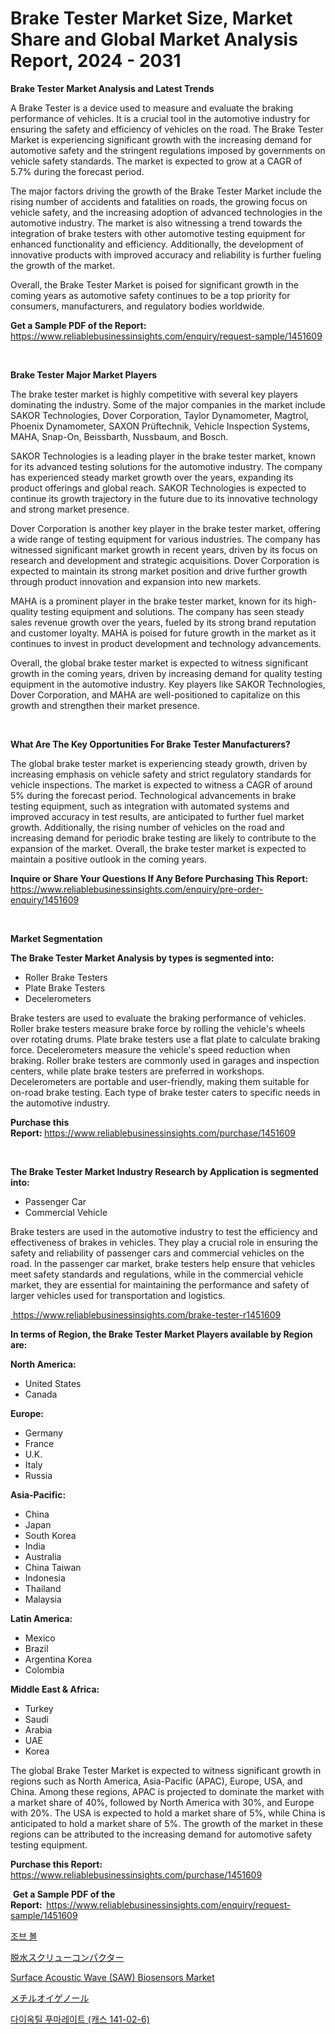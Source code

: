<p><h1>Brake Tester Market Size, Market Share and Global Market Analysis Report, 2024 - 2031</h1></p><p><strong>Brake Tester Market Analysis and Latest Trends</strong></p>
<p><p>A Brake Tester is a device used to measure and evaluate the braking performance of vehicles. It is a crucial tool in the automotive industry for ensuring the safety and efficiency of vehicles on the road. The Brake Tester Market is experiencing significant growth with the increasing demand for automotive safety and the stringent regulations imposed by governments on vehicle safety standards. The market is expected to grow at a CAGR of 5.7% during the forecast period.</p><p>The major factors driving the growth of the Brake Tester Market include the rising number of accidents and fatalities on roads, the growing focus on vehicle safety, and the increasing adoption of advanced technologies in the automotive industry. The market is also witnessing a trend towards the integration of brake testers with other automotive testing equipment for enhanced functionality and efficiency. Additionally, the development of innovative products with improved accuracy and reliability is further fueling the growth of the market.</p><p>Overall, the Brake Tester Market is poised for significant growth in the coming years as automotive safety continues to be a top priority for consumers, manufacturers, and regulatory bodies worldwide.</p></p>
<p><strong>Get a Sample PDF of the Report:&nbsp;</strong> <a href="https://www.reliablebusinessinsights.com/enquiry/request-sample/1451609">https://www.reliablebusinessinsights.com/enquiry/request-sample/1451609</a></p>
<p>&nbsp;</p>
<p><strong>Brake Tester Major Market Players</strong></p>
<p><p>The brake tester market is highly competitive with several key players dominating the industry. Some of the major companies in the market include SAKOR Technologies, Dover Corporation, Taylor Dynamometer, Magtrol, Phoenix Dynamometer, SAXON Prüftechnik, Vehicle Inspection Systems, MAHA, Snap-On, Beissbarth, Nussbaum, and Bosch.</p><p>SAKOR Technologies is a leading player in the brake tester market, known for its advanced testing solutions for the automotive industry. The company has experienced steady market growth over the years, expanding its product offerings and global reach. SAKOR Technologies is expected to continue its growth trajectory in the future due to its innovative technology and strong market presence.</p><p>Dover Corporation is another key player in the brake tester market, offering a wide range of testing equipment for various industries. The company has witnessed significant market growth in recent years, driven by its focus on research and development and strategic acquisitions. Dover Corporation is expected to maintain its strong market position and drive further growth through product innovation and expansion into new markets.</p><p>MAHA is a prominent player in the brake tester market, known for its high-quality testing equipment and solutions. The company has seen steady sales revenue growth over the years, fueled by its strong brand reputation and customer loyalty. MAHA is poised for future growth in the market as it continues to invest in product development and technology advancements.</p><p>Overall, the global brake tester market is expected to witness significant growth in the coming years, driven by increasing demand for quality testing equipment in the automotive industry. Key players like SAKOR Technologies, Dover Corporation, and MAHA are well-positioned to capitalize on this growth and strengthen their market presence.</p></p>
<p>&nbsp;</p>
<p><strong>What Are The Key Opportunities For Brake Tester Manufacturers?</strong></p>
<p><p>The global brake tester market is experiencing steady growth, driven by increasing emphasis on vehicle safety and strict regulatory standards for vehicle inspections. The market is expected to witness a CAGR of around 5% during the forecast period. Technological advancements in brake testing equipment, such as integration with automated systems and improved accuracy in test results, are anticipated to further fuel market growth. Additionally, the rising number of vehicles on the road and increasing demand for periodic brake testing are likely to contribute to the expansion of the market. Overall, the brake tester market is expected to maintain a positive outlook in the coming years.</p></p>
<p><strong>Inquire or Share Your Questions If Any Before Purchasing This Report:</strong> <a href="https://www.reliablebusinessinsights.com/enquiry/pre-order-enquiry/1451609">https://www.reliablebusinessinsights.com/enquiry/pre-order-enquiry/1451609</a></p>
<p>&nbsp;</p>
<p><strong>Market Segmentation</strong></p>
<p><strong>The Brake Tester Market Analysis by types is segmented into:</strong></p>
<p><ul><li>Roller Brake Testers</li><li>Plate Brake Testers</li><li>Decelerometers</li></ul></p>
<p><p>Brake testers are used to evaluate the braking performance of vehicles. Roller brake testers measure brake force by rolling the vehicle's wheels over rotating drums. Plate brake testers use a flat plate to calculate braking force. Decelerometers measure the vehicle's speed reduction when braking. Roller brake testers are commonly used in garages and inspection centers, while plate brake testers are preferred in workshops. Decelerometers are portable and user-friendly, making them suitable for on-road brake testing. Each type of brake tester caters to specific needs in the automotive industry.</p></p>
<p><strong>Purchase this Report:&nbsp;</strong><a href="https://www.reliablebusinessinsights.com/purchase/1451609">https://www.reliablebusinessinsights.com/purchase/1451609</a></p>
<p>&nbsp;</p>
<p><strong>The Brake Tester Market Industry Research by Application is segmented into:</strong></p>
<p><ul><li>Passenger Car</li><li>Commercial Vehicle</li></ul></p>
<p><p>Brake testers are used in the automotive industry to test the efficiency and effectiveness of brakes in vehicles. They play a crucial role in ensuring the safety and reliability of passenger cars and commercial vehicles on the road. In the passenger car market, brake testers help ensure that vehicles meet safety standards and regulations, while in the commercial vehicle market, they are essential for maintaining the performance and safety of larger vehicles used for transportation and logistics.</p></p>
<p><a href="https://www.reliablebusinessinsights.com/brake-tester-r1451609">&nbsp;https://www.reliablebusinessinsights.com/brake-tester-r1451609</a></p>
<p><strong>In terms of Region, the Brake Tester Market Players available by Region are:</strong></p>
<p>
    <p> <strong> North America: </strong>
        <ul>
            <li>United States</li>
            <li>Canada</li>
        </ul>
        </p> 
    <p> <strong> Europe: </strong>
        <ul>
            <li>Germany</li>
            <li>France</li>
            <li>U.K.</li>
            <li>Italy</li>
            <li>Russia</li>
        </ul>
        </p> 
    <p> <strong> Asia-Pacific: </strong>
        <ul>
            <li>China</li>
            <li>Japan</li>
            <li>South Korea</li>
            <li>India</li>
            <li>Australia</li>
            <li>China Taiwan</li>
            <li>Indonesia</li>
            <li>Thailand</li>
            <li>Malaysia</li>
        </ul>
        </p> 
    <p> <strong> Latin America: </strong>
        <ul>
            <li>Mexico</li>
            <li>Brazil</li>
            <li>Argentina Korea</li>
            <li>Colombia</li>
        </ul>
        </p> 
    <p> <strong> Middle East & Africa: </strong>
        <ul>
            <li>Turkey</li>
            <li>Saudi</li>
            <li>Arabia</li>
            <li>UAE</li>
            <li>Korea</li>
        </ul>
    </p>
    </p>
<p><p>The global Brake Tester Market is expected to witness significant growth in regions such as North America, Asia-Pacific (APAC), Europe, USA, and China. Among these regions, APAC is projected to dominate the market with a market share of 40%, followed by North America with 30%, and Europe with 20%. The USA is expected to hold a market share of 5%, while China is anticipated to hold a market share of 5%. The growth of the market in these regions can be attributed to the increasing demand for automotive safety testing equipment.</p></p>
<p><strong>Purchase this Report: </strong><a href="https://www.reliablebusinessinsights.com/purchase/1451609">https://www.reliablebusinessinsights.com/purchase/1451609</a></p>
<p>&nbsp;<strong>Get a Sample PDF of the Report:&nbsp;&nbsp;</strong><a href="https://www.reliablebusinessinsights.com/enquiry/request-sample/1451609">https://www.reliablebusinessinsights.com/enquiry/request-sample/1451609</a></p>
<p><strong></strong></p>
<p><p><a href="https://medium.com/@mikeflatley1950/%EA%B8%80%EB%A1%9C%EB%B2%8C-%EC%A1%B0%EB%A5%B4%EB%B8%8C-%EB%B3%BC-%EC%8B%9C%EC%9E%A5-%ED%98%84%ED%99%A9-2024-2031-%EB%B0%8F-%EC%A7%80%EC%97%AD-%EC%A0%9C%ED%92%88-%EB%B0%8F-%EC%B5%9C%EC%A2%85-%EC%82%AC%EC%9A%A9%EC%97%90-%EB%8C%80%ED%95%9C-%EC%98%88%EC%B8%A1-021b9e2d3da9">조브 볼</a></p><p><a href="https://medium.com/@lilliegrant1999/%E6%AC%A1%E3%81%AE%E6%96%87%E3%82%92%E6%97%A5%E6%9C%AC%E8%AA%9E%E3%81%AB%E7%BF%BB%E8%A8%B3%E3%81%97%E3%81%BE%E3%81%99-%E8%A3%BD%E5%93%81%E3%82%BF%E3%82%A4%E3%83%97-%E3%82%A2%E3%83%97%E3%83%AA%E3%82%B1%E3%83%BC%E3%82%B7%E3%83%A7%E3%83%B3-%E5%9C%B0%E5%9F%9F-%E4%BC%81%E6%A5%AD%E3%81%AB%E3%82%88%E3%82%8B%E4%B8%96%E7%95%8C%E3%81%AE%E6%B0%B4%E6%8A%9C%E3%81%8D%E3%82%B9%E3%82%AF%E3%83%AA%E3%83%A5%E3%83%BC%E3%82%B3%E3%83%B3%E3%83%91%E3%82%AF%E3%82%BF%E3%83%BC%E5%B8%82%E5%A0%B4-%E6%A5%AD%E7%95%8C%E3%82%BB%E3%82%B0%E3%83%A1%E3%83%B3%E3%83%88%E3%81%AE%E8%A6%8B%E9%80%9A%E3%81%97-%E5%B8%82%E5%A0%B4%E8%A9%95%E4%BE%A1-%E7%AB%B6%E4%BA%89%E3%82%B7%E3%83%8A%E3%83%AA%E3%82%AA-%E3%83%88%E3%83%AC%E3%83%B3%E3%83%89-%E3%81%8A%E3%82%88%E3%81%B3%E4%BA%88%E6%B8%AC-2024%E5%B9%B4-20-6d1292e91cd4">脱水スクリューコンパクター</a></p><p><a href="https://www.linkedin.com/pulse/analyzing-surface-acoustic-wave-saw-biosensors-market-global-uc3de">Surface Acoustic Wave (SAW) Biosensors Market</a></p><p><a href="https://medium.com/@baileeupton1902/2024%E5%B9%B4%E3%81%8B%E3%82%892031%E5%B9%B4%E3%81%BE%E3%81%A7%E3%81%AE%E6%9C%9F%E9%96%93%E3%81%AE%E3%82%B0%E3%83%AD%E3%83%BC%E3%83%90%E3%83%AB%E3%83%A1%E3%83%81%E3%83%AB%E3%83%A6%E3%83%BC%E3%82%B8%E3%82%A7%E3%83%8E%E3%83%BC%E3%83%AB%E5%B8%82%E5%A0%B4%E3%81%AE%E6%A9%9F%E4%BC%9A%E3%81%A8%E4%BA%88%E6%B8%AC-93ca8a8d2f0f">メチルオイゲノール</a></p><p><a href="https://medium.com/@cameronmills55_86881/2024%EB%85%84%EB%B6%80%ED%84%B0-2031%EB%85%84%EA%B9%8C%EC%A7%80-%EC%97%B0%ED%8F%89%EA%B7%A0-%EC%84%B1%EC%9E%A5%EB%A5%A0%EC%9D%B4-%EC%9D%B8-dioctyl-fumarate-cas-141-02-6-%EC%8B%9C%EC%9E%A5-%EA%B7%9C%EB%AA%A8%EC%97%90-%EB%8C%80%ED%95%9C-%ED%86%B5%EC%B0%B0%EB%A0%A5-9f9a31e2fb41">다이옥틸 푸마레이트 (캐스 141-02-6)</a></p></p>